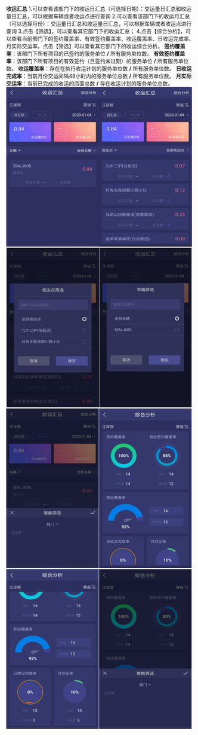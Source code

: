 **收运汇总**
1.可以查看该部门下的收运日汇总（可选择日期）：交运量日汇总和收运量日汇总，可以根据车辆或者收运点进行查询
2.可以查看该部门下的收运月汇总（可以选择月份）：交运量日汇总和收运量日汇总，可以根据车辆或者收运点进行查询
3.点击【筛选】，可以查看其它部门下的收运汇总；
4.点击【综合分析】，可以查看当前部门下的签约覆盖率、有效签约覆盖率、收运覆盖率、日收运完成率、月实际交运率。点击【筛选】可以查看其它部门下的收运综合分析。
**签约覆盖率**：该部门下所有项目的已签约的服务单位 **/** 所有服务单位数。
**有效签约覆盖率**：该部门下所有项目的有效签约（且签约未过期）的服务单位 **/** 所有服务单位数。
**收运覆盖率**：存在在执行收运计划的服务单位数 **/** 所有服务单位数。
**日收运完成率**：当前月份交运间隔48小时内的服务单位总数 **/** 所有服务单位数。
**月实际交运率**：当前已完成的收运的店面总数 **/** 存在收运计划的服务单位总数。
![](images/收运统计1.png)![](images/收运统计2.png)
![](images/收运统计3.png)![](images/收运统计4.png)
![](images/收运统计5.png)![](images/收运统计6.png)
![](images/收运统计7.png)![](images/收运统计8.png)